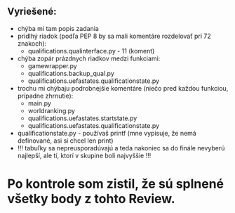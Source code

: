 ## Vyriešené:
* chýba mi tam popis zadania
* pridlhý riadok (podľa PEP 8 by sa mali komentáre rozdelovať pri 72 znakoch):
  * qualifications.qualinterface.py - 11 (koment)
* chýba zopár prázdnych riadkov medzi funkciami:
  * gamewrapper.py
  * qualifications.backup_qual.py
  * qualifications.uefastates.qualificationstate.py
* trochu mi chýbaju podrobnejšie komentáre (niečo pred každou funkciou, prípadne zhrnutie):
  * main.py
  * worldranking.py
  * qualifications.uefastates.startstate.py
  * qualifications.uefastates.qualificationstate.py
* qualificationstate.py - používaš printf (mne vypisuje, že nemá definované, asi si chcel len print)
* !!! tabuľky sa nepreusporadúvajú a teda nakoniec sa do finále nevyberú najlepší, ale tí, ktorí v skupine boli najvyššie !!!

# Po kontrole som zistil, že sú splnené všetky body z tohto Review.
